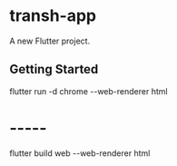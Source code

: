 # transh-app

A new Flutter project.

## Getting Started

flutter run -d chrome --web-renderer html

# -----

flutter build web --web-renderer html

